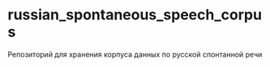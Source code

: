 # russian_spontaneous_speech_corpus
Репозиторий для хранения корпуса данных по русской спонтанной речи
